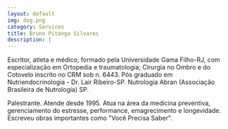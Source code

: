 ```yaml
---
layout: default
img: dog.png
category: Services
title: Bruno Pitanga Silvares
description: |
---
```

Escritor, atleta e médico, formado pela Universidade Gama Filho-RJ, com especialização em Ortopedia e traumatologia; Cirurgia no Ombro e do Cotovelo inscrito no CRM sob n. 6443. Pós graduado em Nutriendocrinologia - Dr. Lair Ribeiro-SP. Nutrologia Abran (Associação Brasileira de Nutrologia) SP.

Palestrante. Atende desde 1995. Atua na área da medicina preventiva, gerenciamento do estresse, performance, emagrecimento e longevidade. Escreveu obras importantes como "Você Precisa Saber".
